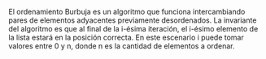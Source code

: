 El ordenamiento Burbuja es un algoritmo que funciona intercambiando pares de elementos adyacentes previamente desordenados. 
La invariante del algoritmo es que al final de la i-ésima iteración, el i-ésimo elemento de la lista estará en la posición correcta. 
En este escenario i puede tomar valores entre 0 y n, donde n es la cantidad de elementos a ordenar.
